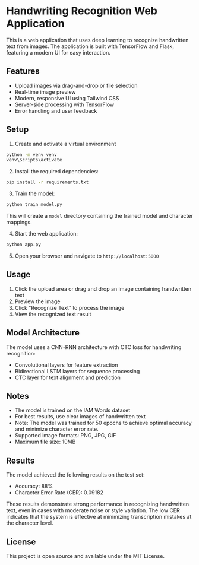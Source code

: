 # Handwriting Recognition Web Application

This is a web application that uses deep learning to recognize handwritten text from images. The application is built with TensorFlow and Flask, featuring a modern UI for easy interaction.

## Features

- Upload images via drag-and-drop or file selection
- Real-time image preview
- Modern, responsive UI using Tailwind CSS
- Server-side processing with TensorFlow
- Error handling and user feedback

## Setup
1. Create and activate a virtual environment
``` bash
python -m venv venv
venv\Scripts\activate
```

2. Install the required dependencies:
```bash
pip install -r requirements.txt
```

3. Train the model:
```bash
python train_model.py
```
This will create a `model` directory containing the trained model and character mappings.

4. Start the web application:
```bash
python app.py
```

5. Open your browser and navigate to `http://localhost:5000`

## Usage

1. Click the upload area or drag and drop an image containing handwritten text
2. Preview the image
3. Click "Recognize Text" to process the image
4. View the recognized text result

## Model Architecture

The model uses a CNN-RNN architecture with CTC loss for handwriting recognition:
- Convolutional layers for feature extraction
- Bidirectional LSTM layers for sequence processing
- CTC layer for text alignment and prediction

## Notes

- The model is trained on the IAM Words dataset
- For best results, use clear images of handwritten text
- Note: The model was trained for 50 epochs to achieve optimal accuracy and minimize character error rate.
- Supported image formats: PNG, JPG, GIF
- Maximum file size: 10MB

## Results

The model achieved the following results on the test set:
- Accuracy: 88%
- Character Error Rate (CER): 0.09182

These results demonstrate strong performance in recognizing handwritten text, even in cases with moderate noise or style variation. The low CER indicates that the system is effective at minimizing transcription mistakes at the character level.

## License

This project is open source and available under the MIT License. 
